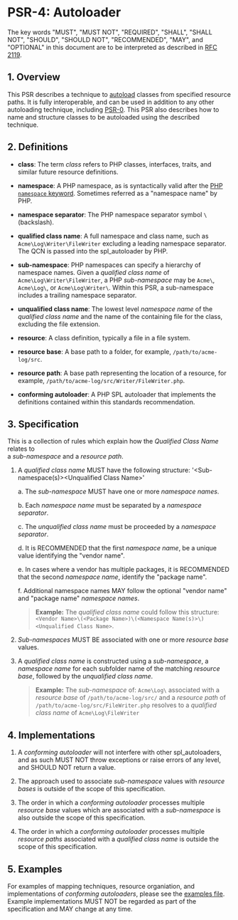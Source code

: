 # PSR-4: Autoloader

The key words "MUST", "MUST NOT", "REQUIRED", "SHALL", "SHALL NOT", "SHOULD",
"SHOULD NOT", "RECOMMENDED", "MAY", and "OPTIONAL" in this document are to be
interpreted as described in [RFC 2119](http://tools.ietf.org/html/rfc2119).


## 1. Overview

This PSR describes a technique to [autoload][] classes from specified resource
paths. It is fully interoperable, and can be used in addition to any other
autoloading technique, including [PSR-0][]. This PSR also describes how to
name and structure classes to be autoloaded using the described technique.

[autoload]: http://php.net/autoload
[PSR-0]: https://github.com/php-fig/fig-standards/blob/master/accepted/PSR-0.md


## 2. Definitions

- **class**: The term _class_ refers to PHP classes, interfaces, traits, and
  similar future resource definitions.

- **namespace**: A PHP namespace, as is syntactically valid after the
  [PHP `namespace` keyword](http://www.php.net/manual/en/language.namespaces.definition.php). Sometimes
  referred as a "namespace name" by PHP.

- **namespace separator**: The PHP namespace separator symbol `\` (backslash).

- **qualified class name**: A full namespace and class name, such as
  `Acme\Log\Writer\FileWriter` excluding a leading namespace
  separator. The QCN is passed into the spl_autoloader by PHP.

- **sub-namespace**: PHP namespaces can specify a hierarchy of namespace names. 
   Given a _qualified class name_ of
  `Acme\Log\Writer\FileWriter`, a PHP _sub-namespace_ may be `Acme\`,
  `Acme\Log\`, or `Acme\Log\Writer\`. Within this PSR, a sub-namespace includes 
  a trailing namespace separator.

- **unqualified class name**: The lowest level _namespace name_ of the _qualified class name_ and the 
name of the containing file for the class, excluding the file extension.

- **resource**: A class definition, typically a file in a file system.

- **resource base**: A base path to a folder, for example, 
   `/path/to/acme-log/src`.  

- **resource path**: A base path representing the location of a resource, for example, 
   `/path/to/acme-log/src/Writer/FileWriter.php`. 

- **conforming autoloader**: A PHP SPL autoloader that implements the definitions contained within this standards recommendation.

## 3. Specification

This is a collection of rules which explain how the _Qualified Class Name_ relates to  
a _sub-namespace_ and a _resource path_.

1. A _qualified class name_ MUST have the following structure: '<Sub-namespace(s)>\<Unqualified Class Name>'

    a. The _sub-namespace_ MUST have one or more _namespace names_.
    
    b. Each _namespace name_ must be separated by a _namespace separator_.
    
    c. The _unqualified class name_ must be proceeded by a _namespace separator_.
    
    d. It is RECOMMENDED that the first _namespace name_, be a unique value identifying the "vendor name".
        
    e. In cases where a vendor has multiple packages, it is RECOMMENDED that the second _namespace name_, 
    identify the "package name".
    
    f. Additional namespace names MAY follow the optional "vendor name" and "package name" _namespace names_.

    > **Example:** The _qualified class name_ could follow this structure: 
    `<Vendor Name>\(<Package Name>)\(<Namespace Name(s)>\)<Unqualified Class Name>`.

2. _Sub-namespaces_ MUST BE associated with one or more _resource base_ values.
 
3. A _qualified class name_ is constructed using a _sub-namespace_, a _namespace name_ for each subfolder name 
of the matching _resource base_, followed by the _unqualified class name_.

    > **Example:** The _sub-namespace_ of: 
    `Acme\Log\`
    associated with a _resource base_ of `/path/to/acme-log/src/`
    and a _resource path_ of  `/path/to/acme-log/src/FileWriter.php`
    resolves to a _qualified class name_ of 
    `Acme\Log\FileWriter`

## 4. Implementations

1. A _conforming autoloader_ will not interfere with other spl_autoloaders, and as
such MUST NOT throw exceptions or raise errors of any level, and SHOULD NOT
return a value.

2. The approach used to associate _sub-namespace_ values with _resource bases_ is 
outside of the scope of this specification.

3. The order in which a _conforming autoloader_ processes multiple _resource base_ values 
which are associated with a _sub-namespace_ is also outside the scope of this specification.

4. The order in which a _conforming autoloader_ processes multiple _resource paths_ associated 
with a _qualified class name_ is outside the scope of this specification.


## 5. Examples

For examples of mapping techniques, resource organiation, and implementations of _conforming autoloaders_, please see the
[examples file][]. Example implementations MUST NOT be regarded as part of the
specification and MAY change at any time.

[examples file]: psr-4-autoloader-examples.php
